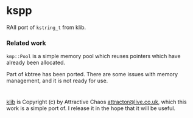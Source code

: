 # kspp
RAII port of `kstring_t` from klib.


### Related work
`kmp::Pool` is a simple memory pool which reuses pointers which have already been allocated.

Part of kbtree has been ported. There are some issues with memory management, and it is not ready for use.


#
[klib](https://github.com/attractivechaos/klib) is Copyright (c) by Attractive Chaos <attractor@live.co.uk>, which this work is a simple port of.
I release it in the hope that it will be useful.
